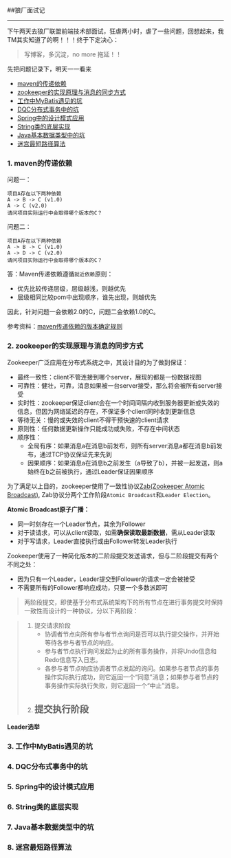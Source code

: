 ##狼厂面试记

---------
下午两天去狼厂联盟前端技术部面试，狂虐两小时，虐了一些问题，回想起来，我TM其实知道了的啊！！！终于下定决心：
>写博客，多沉淀，no more 拖延！！

先把问题记录下，明天一一看来

- [maven的传递依赖](#q1)
- [zookeeper的实现原理与消息的同步方式](#q2)
- [工作中MyBatis遇见的坑](#q3)
- [DQC分布式事务中的坑](#q4)
- [Spring中的设计模式应用](#q5)
- [String类的底层实现](#q6)
- [Java基本数据类型中的坑](#q7)
- [迷宫最短路径算法](#q8)

### 1. maven的传递依赖
<span id="q1"></span>
问题一：

	项目A存在以下两种依赖
	A -> B -> C (v1.0)
	A -> C (v2.0)
	请问项目实际运行中会取得哪个版本的C？
	
问题二：

	项目A存在以下两种依赖
	A -> B -> C (v1.0)
	A -> D -> C (v2.0)
	请问项目实际运行中会取得哪个版本的C？
	
答：Maven传递依赖遵循`就近依赖`原则：

- 优先比较传递层级，层级越浅，则越优先
- 层级相同比较pom中出现顺序，谁先出现，则越优先

因此，针对问题一会依赖2.0的C，问题二会依赖1.0的C。

参考资料：[maven传递依赖的版本确定规则](http://blog.csdn.net/bluishglc/article/details/6584678)

### 2. zookeeper的实现原理与消息的同步方式
<span id="q2"></span>
Zookeeper广泛应用在分布式系统之中，其设计目的为了做到保证：

- 最终一致性：client不管连接到哪个server，展现的都是一份数据视图
- 可靠性：健壮，可靠，消息如果被一台server接受，那么将会被所有server接受
- 实时性：zookeeper保证client会在一个时间间隔内收到服务器更新或失效的信息，但因为网络延迟的存在，不保证多个client同时收到更新信息
- 等待无关：慢的或失效的client不得干预快速的client请求
- 原则性：任何数据更新操作只能成功或失败，不存在中间状态
- 顺序性：
	- 全局有序：如果消息a在消息b前发布，则所有server消息a都在消息b前发布，通过TCP协议保证先来先到
	- 因果顺序：如果消息a在消息b之前发生（a导致了b），并被一起发送，则a始终在b之前被执行，通过Leader保证因果顺序
	
为了满足以上目的，zookeeper使用了一致性协议[Zab(Zookeeper Atomic Broadcast)](http://blog.csdn.net/chen77716/article/details/7309915), Zab协议分两个工作阶段`Atomic Broadcast`和`Leader Election`。

**Atomic Broadcast原子广播：**

- 同一时刻存在一个Leader节点，其余为Follower
- 对于读请求，可以从client读取，如需**确保读取最新数据**，需从Leader读取
- 对于写请求，Leader直接执行或由Follower转发Leader执行

Zookeeper使用了一种简化版本的二阶段提交发送请求，但与二阶段提交有两个不同之处：
- 因为只有一个Leader，Leader提交到Follower的请求一定会被接受
- 不需要所有的Follower都响应成功，只要一个多数派即可

>两阶段提交，即使基于分布式系统架构下的所有节点在进行事务提交时保持一致性而设计的一种协议，分以下两阶段：

>	1. 提交请求阶段
>		- 协调者节点向所有参与者节点询问是否可以执行提交操作，并开始等待各参与者节点的响应。
>		- 参与者节点执行询问发起为止的所有事务操作，并将Undo信息和Redo信息写入日志。
>		- 各参与者节点响应协调者节点发起的询问。如果参与者节点的事务操作实际执行成功，则它返回一个“同意”消息；如果参与者节点的事务操作实际执行失败，则它返回一个“中止”消息。
>	2. 提交执行阶段
>		- 



**Leader选举**

	


### 3. 工作中MyBatis遇见的坑
<span id="q3"></span>

### 4. DQC分布式事务中的坑
<span id="q4"></span>

### 5. Spring中的设计模式应用
<span id="q5"></span>

### 6. String类的底层实现
<span id="q6"></span>

### 7. Java基本数据类型中的坑
<span id="q7"></span>

### 8. 迷宫最短路径算法
<span id="q8"></span>
	
	
